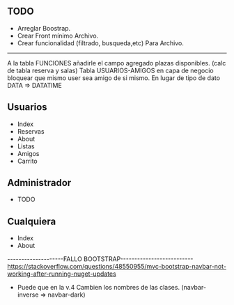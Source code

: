 ## TODO
* Arreglar Boostrap.
* Crear Front mínimo Archivo.
* Crear funcionalidad (filtrado, busqueda,etc) Para Archivo.

--------------

A la tabla FUNCIONES añadirle el campo agregado plazas disponibles. (calc de tabla reserva y salas)
Tabla USUARIOS-AMIGOS en capa de negocio bloquear que mismo user sea amigo de si mismo.
En lugar de tipo de dato DATA => DATATIME

## Usuarios

- Index
- Reservas 
- About
- Listas
- Amigos
- Carrito
   
## Administrador

- TODO

## Cualquiera

- Index
- About


--------------------FALLO BOOTSTRAP--------------------------
https://stackoverflow.com/questions/48550955/mvc-bootstrap-navbar-not-working-after-running-nuget-updates

* Puede que en la v.4 Cambien los nombres de las clases. (navbar-inverse => navbar-dark)
